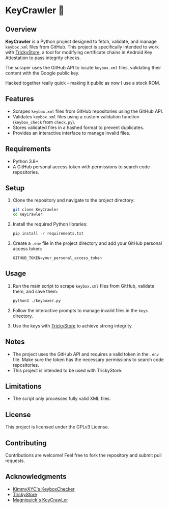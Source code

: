 # KeyCrawler 🔑

## Overview
**KeyCrawler** is a Python project designed to fetch, validate, and manage `keybox.xml` files from GitHub. This project is specifically intended to work with [TrickyStore](https://github.com/5ec1cff/TrickyStore), a tool for modifying certificate chains in Android Key Attestation to pass integrity checks.

The scraper uses the GitHub API to locate `keybox.xml` files, validating their content with the Google public key.

Hacked together really quick - making it public as now I use a stock ROM.

## Features
- Scrapes `keybox.xml` files from GitHub repositories using the GitHub API.
- Validates `keybox.xml` files using a custom validation function (`keybox_check` from `check.py`).
- Stores validated files in a hashed format to prevent duplicates.
- Provides an interactive interface to manage invalid files.

## Requirements
- Python 3.8+
- A GitHub personal access token with permissions to search code repositories.

## Setup

1. Clone the repository and navigate to the project directory:
   ```sh
   git clone KeyCrawler
   cd KeyCrawler
   ```

2. Install the required Python libraries:
   ```sh
   pip install -r requirements.txt
   ```

3. Create a `.env` file in the project directory and add your GitHub personal access token:
   ```env
   GITHUB_TOKEN=your_personal_access_token
   ```

## Usage

1. Run the main script to scrape `keybox.xml` files from GitHub, validate them, and save them:
   ```sh
   python3 ./keyboxer.py
   ```

2. Follow the interactive prompts to manage invalid files in the `keys` directory.

3. Use the keys with [TrickyStore](https://github.com/5ec1cff/TrickyStore) to achieve strong integrity.

## Notes
- The project uses the GitHub API and requires a valid token in the `.env` file. Make sure the token has the necessary permissions to search code repositories.
- This project is intended to be used with TrickyStore.

## Limitations
- The script only processes fully valid XML files.

## License
This project is licensed under the GPLv3 License.

## Contributing
Contributions are welcome! Feel free to fork the repository and submit pull requests.

## Acknowledgments
- [KimmyXYC's KeyboxChecker](https://github.com/KimmyXYC/KeyboxChecker)
- [TrickyStore](https://github.com/5ec1cff/TrickyStore)
- [Magniquick's KeyCrawLer](https://github.com/Magniquick/KeyCrawler)
